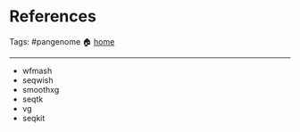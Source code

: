 # References
Tags: #pangenome
🏠 [home](README.md)
***

- wfmash
- seqwish
- smoothxg
- seqtk
- vg
- seqkit